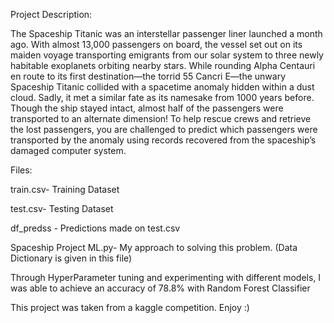 Project Description:

The Spaceship Titanic was an interstellar passenger liner launched a month ago. With almost 13,000 passengers on board, the vessel set out on its maiden voyage transporting emigrants from our solar system to three newly habitable exoplanets orbiting nearby stars.
While rounding Alpha Centauri en route to its first destination—the torrid 55 Cancri E—the unwary Spaceship Titanic collided with a spacetime anomaly hidden within a dust cloud. Sadly, it met a similar fate as its namesake from 1000 years before. Though the ship stayed intact, almost half of the passengers were transported to an alternate dimension!
To help rescue crews and retrieve the lost passengers, you are challenged to predict which passengers were transported by the anomaly using records recovered from the spaceship’s damaged computer system.

Files:

train.csv- Training Dataset

test.csv- Testing Dataset

df_predss - Predictions made on test.csv

Spaceship Project ML.py- My approach to solving this problem. (Data Dictionary is given in this file)

Through HyperParameter tuning and experimenting with different models, I was able to achieve an accuracy of 78.8% with Random Forest Classifier

This project was taken from a kaggle competition. Enjoy :)
